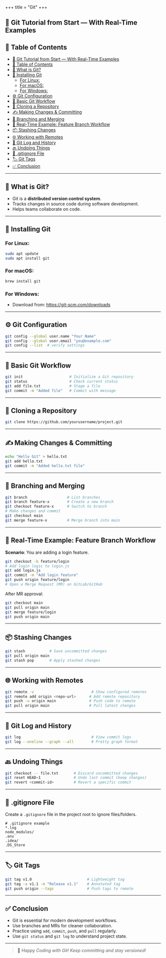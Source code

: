 
+++
title = "Git"
+++


## 🚀 Git Tutorial from Start — With Real-Time Examples

## 📘 Table of Contents

- [🚀 Git Tutorial from Start — With Real-Time Examples](#-git-tutorial-from-start--with-real-time-examples)
- [📘 Table of Contents](#-table-of-contents)
- [📌 What is Git?](#-what-is-git)
- [🧰 Installing Git](#-installing-git)
  - [For Linux:](#for-linux)
  - [For macOS:](#for-macos)
  - [For Windows:](#for-windows)
- [⚙️ Git Configuration](#️-git-configuration)
- [🔄 Basic Git Workflow](#-basic-git-workflow)
- [🧬 Cloning a Repository](#-cloning-a-repository)
- [✍️ Making Changes \& Committing](#️-making-changes--committing)
- [🌿 Branching and Merging](#-branching-and-merging)
- [🔄 Real-Time Example: Feature Branch Workflow](#-real-time-example-feature-branch-workflow)
- [📦 Stashing Changes](#-stashing-changes)
- [🌐 Working with Remotes](#-working-with-remotes)
- [📜 Git Log and History](#-git-log-and-history)
- [🔙 Undoing Things](#-undoing-things)
- [🚫 .gitignore File](#-gitignore-file)
- [🏷️ Git Tags](#️-git-tags)
- [✅ Conclusion](#-conclusion)

---

## 📌 What is Git?

- Git is a **distributed version control system**.
- Tracks changes in source code during software development.
- Helps teams collaborate on code.

---

## 🧰 Installing Git

### For Linux:
```bash
sudo apt update
sudo apt install git
```

### For macOS:
```bash
brew install git
```

### For Windows:
- Download from: https://git-scm.com/downloads

---

## ⚙️ Git Configuration

```bash
git config --global user.name "Your Name"
git config --global user.email "you@example.com"
git config --list  # verify settings
```

---

## 🔄 Basic Git Workflow

```bash
git init                     # Initialize a Git repository
git status                   # Check current status
git add file.txt             # Stage a file
git commit -m "Added file"   # Commit with message
```

---

## 🧬 Cloning a Repository

```bash
git clone https://github.com/yourusername/project.git
```

---

## ✍️ Making Changes & Committing

```bash
echo "Hello Git" > hello.txt
git add hello.txt
git commit -m "Added hello.txt file"
```

---

## 🌿 Branching and Merging

```bash
git branch                  # List branches
git branch feature-x        # Create a new branch
git checkout feature-x      # Switch to branch
# Make changes and commit
git checkout main
git merge feature-x         # Merge branch into main
```

---

## 🔄 Real-Time Example: Feature Branch Workflow

**Scenario**: You are adding a login feature.

```bash
git checkout -b feature/login
# Add login logic to login.js
git add login.js
git commit -m "Add login feature"
git push origin feature/login
# Open a Merge Request (MR) on GitLab/GitHub
```

After MR approval:

```bash
git checkout main
git pull origin main
git merge feature/login
git push origin main
```

---

## 📦 Stashing Changes

```bash
git stash           # Save uncommitted changes
git pull origin main
git stash pop       # Apply stashed changes
```

---

## 🌐 Working with Remotes

```bash
git remote -v                          # Show configured remotes
git remote add origin <repo-url>      # Add remote repository
git push -u origin main               # Push code to remote
git pull origin main                  # Pull latest changes
```

---

## 📜 Git Log and History

```bash
git log                                # View commit logs
git log --oneline --graph --all        # Pretty graph format
```

---

## 🔙 Undoing Things

```bash
git checkout -- file.txt       # Discard uncommitted changes
git reset HEAD~1               # Undo last commit (keep changes)
git revert <commit-id>         # Revert a specific commit
```

---

## 🚫 .gitignore File

Create a `.gitignore` file in the project root to ignore files/folders.

```text
# .gitignore example
*.log
node_modules/
.env
.idea/
.DS_Store
```

---

## 🏷️ Git Tags

```bash
git tag v1.0                         # Lightweight tag
git tag -a v1.1 -m "Release v1.1"    # Annotated tag
git push origin --tags               # Push tags to remote
```

---

## ✅ Conclusion

- Git is essential for modern development workflows.
- Use branches and MRs for cleaner collaboration.
- Practice using `add`, `commit`, `push`, and `pull` regularly.
- Use `git status` and `git log` to understand project state.

---

> 🙌 *Happy Coding with Git! Keep committing and stay versioned!*
